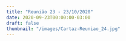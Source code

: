 ```yaml
---
title: "Reunião 23 - 23/10/2020"
date: 2020-09-23T00:00:00-03:00
draft: false
thumbnail: "/images/Cartaz-Reuniao_24.jpg"
---
```

